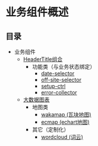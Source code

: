 # 业务组件概述
<!-- ![browsermode](images/核心组件架构图.jpg ':size=800xauto') -->
<!-- [网站导航全目录](/_sidebar.md ':include') -->
## 目录
* 业务组件
    * [HeaderTitle组合](biz-cps/HeaderTitle组合.md)
      * 功能类（与业务状态绑定）
        * [date-selector](biz-cps/date-selector.md)
        * [off-site-selector](biz-cps/off-site-selector.md)
        * [setup-ctrl](biz-cps/setup-ctrl.md)
        * [error-collector](biz-cps/error-collector.md)
    * [大数据图表](biz-cps/大数据图表.md)
      * 地图类
        * [wakamap (瓦块地图)](biz-cps/瓦块地图.md)
        * [ecmap (echart地图)](biz-cps/echart地图.md)
      * 其它（定制化）
        * [wordcloud (词云)](biz-cps/wordcloud.md)